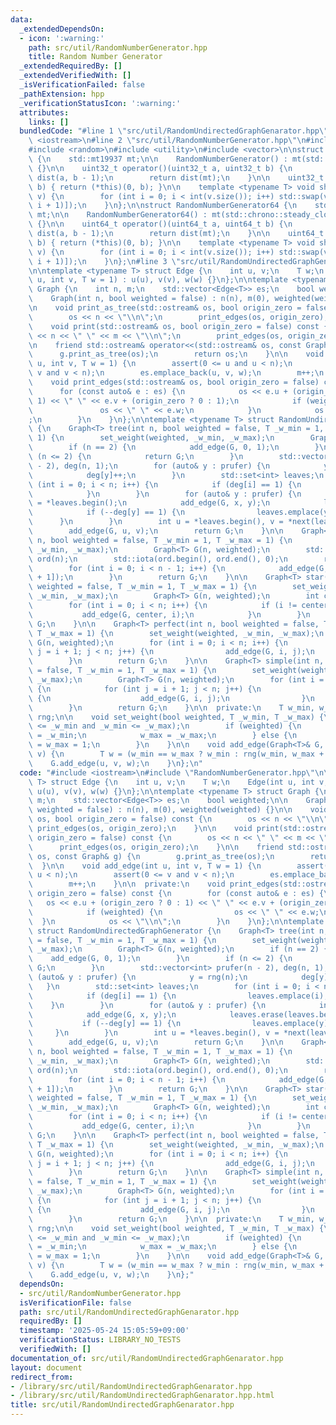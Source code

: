 ```yaml
---
data:
  _extendedDependsOn:
  - icon: ':warning:'
    path: src/util/RandomNumberGenerator.hpp
    title: Random Number Generator
  _extendedRequiredBy: []
  _extendedVerifiedWith: []
  _isVerificationFailed: false
  _pathExtension: hpp
  _verificationStatusIcon: ':warning:'
  attributes:
    links: []
  bundledCode: "#line 1 \"src/util/RandomUndirectedGraphGenarator.hpp\"\n#include\
    \ <iostream>\n#line 2 \"src/util/RandomNumberGenerator.hpp\"\n#include <chrono>\n\
    #include <random>\n#include <utility>\n#include <vector>\n\nstruct RandomNumberGenerator\
    \ {\n    std::mt19937 mt;\n\n    RandomNumberGenerator() : mt(std::chrono::steady_clock::now().time_since_epoch().count())\
    \ {}\n\n    uint32_t operator()(uint32_t a, uint32_t b) {\n        std::uniform_int_distribution<uint32_t>\
    \ dist(a, b - 1);\n        return dist(mt);\n    }\n\n    uint32_t operator()(uint32_t\
    \ b) { return (*this)(0, b); }\n\n    template <typename T> void shuffle(std::vector<T>&\
    \ v) {\n        for (int i = 0; i < int(v.size()); i++) std::swap(v[i], v[(*this)(0,\
    \ i + 1)]);\n    }\n};\n\nstruct RandomNumberGenerator64 {\n    std::mt19937_64\
    \ mt;\n\n    RandomNumberGenerator64() : mt(std::chrono::steady_clock::now().time_since_epoch().count())\
    \ {}\n\n    uint64_t operator()(uint64_t a, uint64_t b) {\n        std::uniform_int_distribution<uint64_t>\
    \ dist(a, b - 1);\n        return dist(mt);\n    }\n\n    uint64_t operator()(uint64_t\
    \ b) { return (*this)(0, b); }\n\n    template <typename T> void shuffle(std::vector<T>&\
    \ v) {\n        for (int i = 0; i < int(v.size()); i++) std::swap(v[i], v[(*this)(0,\
    \ i + 1)]);\n    }\n};\n#line 3 \"src/util/RandomUndirectedGraphGenarator.hpp\"\
    \n\ntemplate <typename T> struct Edge {\n    int u, v;\n    T w;\n    Edge(int\
    \ u, int v, T w = 1) : u(u), v(v), w(w) {}\n};\n\ntemplate <typename T> struct\
    \ Graph {\n    int n, m;\n    std::vector<Edge<T>> es;\n    bool weighted;\n\n\
    \    Graph(int n, bool weighted = false) : n(n), m(0), weighted(weighted) {}\n\
    \n    void print_as_tree(std::ostream& os, bool origin_zero = false) const {\n\
    \        os << n << \"\\n\";\n        print_edges(os, origin_zero);\n    }\n\n\
    \    void print(std::ostream& os, bool origin_zero = false) const {\n        os\
    \ << n << \" \" << m << \"\\n\";\n        print_edges(os, origin_zero);\n    }\n\
    \n    friend std::ostream& operator<<(std::ostream& os, const Graph& g) {\n  \
    \      g.print_as_tree(os);\n        return os;\n    }\n\n    void add_edge(int\
    \ u, int v, T w = 1) {\n        assert(0 <= u and u < n);\n        assert(0 <=\
    \ v and v < n);\n        es.emplace_back(u, v, w);\n        m++;\n    }\n\n  private:\n\
    \    void print_edges(std::ostream& os, bool origin_zero = false) const {\n  \
    \      for (const auto& e : es) {\n            os << e.u + (origin_zero ? 0 :\
    \ 1) << \" \" << e.v + (origin_zero ? 0 : 1);\n            if (weighted) {\n \
    \               os << \" \" << e.w;\n            }\n            os << \"\\n\"\
    ;\n        }\n    }\n};\n\ntemplate <typename T> struct RandomUndirectedGraphGenerator\
    \ {\n    Graph<T> tree(int n, bool weighted = false, T _w_min = 1, T _w_max =\
    \ 1) {\n        set_weight(weighted, _w_min, _w_max);\n        Graph<T> G(n, weighted);\n\
    \        if (n == 2) {\n            add_edge(G, 0, 1);\n        }\n        if\
    \ (n <= 2) {\n            return G;\n        }\n        std::vector<int> prufer(n\
    \ - 2), deg(n, 1);\n        for (auto& y : prufer) {\n            y = rng(n);\n\
    \            deg[y]++;\n        }\n        std::set<int> leaves;\n        for\
    \ (int i = 0; i < n; i++) {\n            if (deg[i] == 1) {\n                leaves.emplace(i);\n\
    \            }\n        }\n        for (auto& y : prufer) {\n            int x\
    \ = *leaves.begin();\n            add_edge(G, x, y);\n            leaves.erase(leaves.begin());\n\
    \            if (--deg[y] == 1) {\n                leaves.emplace(y);\n      \
    \      }\n        }\n        int u = *leaves.begin(), v = *next(leaves.begin());\n\
    \        add_edge(G, u, v);\n        return G;\n    }\n\n    Graph<T> path(int\
    \ n, bool weighted = false, T _w_min = 1, T _w_max = 1) {\n        set_weight(weighted,\
    \ _w_min, _w_max);\n        Graph<T> G(n, weighted);\n        std::vector<int>\
    \ ord(n);\n        std::iota(ord.begin(), ord.end(), 0);\n        rng.shuffle(ord);\n\
    \        for (int i = 0; i < n - 1; i++) {\n            add_edge(G, ord[i], ord[i\
    \ + 1]);\n        }\n        return G;\n    }\n\n    Graph<T> star(int n, bool\
    \ weighted = false, T _w_min = 1, T _w_max = 1) {\n        set_weight(weighted,\
    \ _w_min, _w_max);\n        Graph<T> G(n, weighted);\n        int center = rng(n);\n\
    \        for (int i = 0; i < n; i++) {\n            if (i != center) {\n     \
    \           add_edge(G, center, i);\n            }\n        }\n        return\
    \ G;\n    }\n\n    Graph<T> perfect(int n, bool weighted = false, T _w_min = 1,\
    \ T _w_max = 1) {\n        set_weight(weighted, _w_min, _w_max);\n        Graph<T>\
    \ G(n, weighted);\n        for (int i = 0; i < n; i++) {\n            for (int\
    \ j = i + 1; j < n; j++) {\n                add_edge(G, i, j);\n            }\n\
    \        }\n        return G;\n    }\n\n    Graph<T> simple(int n, bool weighted\
    \ = false, T _w_min = 1, T _w_max = 1) {\n        set_weight(weighted, _w_min,\
    \ _w_max);\n        Graph<T> G(n, weighted);\n        for (int i = 0; i < n; i++)\
    \ {\n            for (int j = i + 1; j < n; j++) {\n                if (rng(2))\
    \ {\n                    add_edge(G, i, j);\n                }\n            }\n\
    \        }\n        return G;\n    }\n\n  private:\n    T w_min, w_max;\n    RandomNumberGenerator64\
    \ rng;\n\n    void set_weight(bool weighted, T _w_min, T _w_max) {\n        assert(0\
    \ <= _w_min and _w_min <= _w_max);\n        if (weighted) {\n            w_min\
    \ = _w_min;\n            w_max = _w_max;\n        } else {\n            w_min\
    \ = w_max = 1;\n        }\n    }\n\n    void add_edge(Graph<T>& G, int u, int\
    \ v) {\n        T w = (w_min == w_max ? w_min : rng(w_min, w_max + 1));\n    \
    \    G.add_edge(u, v, w);\n    }\n};\n"
  code: "#include <iostream>\n#include \"RandomNumberGenerator.hpp\"\n\ntemplate <typename\
    \ T> struct Edge {\n    int u, v;\n    T w;\n    Edge(int u, int v, T w = 1) :\
    \ u(u), v(v), w(w) {}\n};\n\ntemplate <typename T> struct Graph {\n    int n,\
    \ m;\n    std::vector<Edge<T>> es;\n    bool weighted;\n\n    Graph(int n, bool\
    \ weighted = false) : n(n), m(0), weighted(weighted) {}\n\n    void print_as_tree(std::ostream&\
    \ os, bool origin_zero = false) const {\n        os << n << \"\\n\";\n       \
    \ print_edges(os, origin_zero);\n    }\n\n    void print(std::ostream& os, bool\
    \ origin_zero = false) const {\n        os << n << \" \" << m << \"\\n\";\n  \
    \      print_edges(os, origin_zero);\n    }\n\n    friend std::ostream& operator<<(std::ostream&\
    \ os, const Graph& g) {\n        g.print_as_tree(os);\n        return os;\n  \
    \  }\n\n    void add_edge(int u, int v, T w = 1) {\n        assert(0 <= u and\
    \ u < n);\n        assert(0 <= v and v < n);\n        es.emplace_back(u, v, w);\n\
    \        m++;\n    }\n\n  private:\n    void print_edges(std::ostream& os, bool\
    \ origin_zero = false) const {\n        for (const auto& e : es) {\n         \
    \   os << e.u + (origin_zero ? 0 : 1) << \" \" << e.v + (origin_zero ? 0 : 1);\n\
    \            if (weighted) {\n                os << \" \" << e.w;\n          \
    \  }\n            os << \"\\n\";\n        }\n    }\n};\n\ntemplate <typename T>\
    \ struct RandomUndirectedGraphGenerator {\n    Graph<T> tree(int n, bool weighted\
    \ = false, T _w_min = 1, T _w_max = 1) {\n        set_weight(weighted, _w_min,\
    \ _w_max);\n        Graph<T> G(n, weighted);\n        if (n == 2) {\n        \
    \    add_edge(G, 0, 1);\n        }\n        if (n <= 2) {\n            return\
    \ G;\n        }\n        std::vector<int> prufer(n - 2), deg(n, 1);\n        for\
    \ (auto& y : prufer) {\n            y = rng(n);\n            deg[y]++;\n     \
    \   }\n        std::set<int> leaves;\n        for (int i = 0; i < n; i++) {\n\
    \            if (deg[i] == 1) {\n                leaves.emplace(i);\n        \
    \    }\n        }\n        for (auto& y : prufer) {\n            int x = *leaves.begin();\n\
    \            add_edge(G, x, y);\n            leaves.erase(leaves.begin());\n \
    \           if (--deg[y] == 1) {\n                leaves.emplace(y);\n       \
    \     }\n        }\n        int u = *leaves.begin(), v = *next(leaves.begin());\n\
    \        add_edge(G, u, v);\n        return G;\n    }\n\n    Graph<T> path(int\
    \ n, bool weighted = false, T _w_min = 1, T _w_max = 1) {\n        set_weight(weighted,\
    \ _w_min, _w_max);\n        Graph<T> G(n, weighted);\n        std::vector<int>\
    \ ord(n);\n        std::iota(ord.begin(), ord.end(), 0);\n        rng.shuffle(ord);\n\
    \        for (int i = 0; i < n - 1; i++) {\n            add_edge(G, ord[i], ord[i\
    \ + 1]);\n        }\n        return G;\n    }\n\n    Graph<T> star(int n, bool\
    \ weighted = false, T _w_min = 1, T _w_max = 1) {\n        set_weight(weighted,\
    \ _w_min, _w_max);\n        Graph<T> G(n, weighted);\n        int center = rng(n);\n\
    \        for (int i = 0; i < n; i++) {\n            if (i != center) {\n     \
    \           add_edge(G, center, i);\n            }\n        }\n        return\
    \ G;\n    }\n\n    Graph<T> perfect(int n, bool weighted = false, T _w_min = 1,\
    \ T _w_max = 1) {\n        set_weight(weighted, _w_min, _w_max);\n        Graph<T>\
    \ G(n, weighted);\n        for (int i = 0; i < n; i++) {\n            for (int\
    \ j = i + 1; j < n; j++) {\n                add_edge(G, i, j);\n            }\n\
    \        }\n        return G;\n    }\n\n    Graph<T> simple(int n, bool weighted\
    \ = false, T _w_min = 1, T _w_max = 1) {\n        set_weight(weighted, _w_min,\
    \ _w_max);\n        Graph<T> G(n, weighted);\n        for (int i = 0; i < n; i++)\
    \ {\n            for (int j = i + 1; j < n; j++) {\n                if (rng(2))\
    \ {\n                    add_edge(G, i, j);\n                }\n            }\n\
    \        }\n        return G;\n    }\n\n  private:\n    T w_min, w_max;\n    RandomNumberGenerator64\
    \ rng;\n\n    void set_weight(bool weighted, T _w_min, T _w_max) {\n        assert(0\
    \ <= _w_min and _w_min <= _w_max);\n        if (weighted) {\n            w_min\
    \ = _w_min;\n            w_max = _w_max;\n        } else {\n            w_min\
    \ = w_max = 1;\n        }\n    }\n\n    void add_edge(Graph<T>& G, int u, int\
    \ v) {\n        T w = (w_min == w_max ? w_min : rng(w_min, w_max + 1));\n    \
    \    G.add_edge(u, v, w);\n    }\n};"
  dependsOn:
  - src/util/RandomNumberGenerator.hpp
  isVerificationFile: false
  path: src/util/RandomUndirectedGraphGenarator.hpp
  requiredBy: []
  timestamp: '2025-05-24 15:05:59+09:00'
  verificationStatus: LIBRARY_NO_TESTS
  verifiedWith: []
documentation_of: src/util/RandomUndirectedGraphGenarator.hpp
layout: document
redirect_from:
- /library/src/util/RandomUndirectedGraphGenarator.hpp
- /library/src/util/RandomUndirectedGraphGenarator.hpp.html
title: src/util/RandomUndirectedGraphGenarator.hpp
---
```

